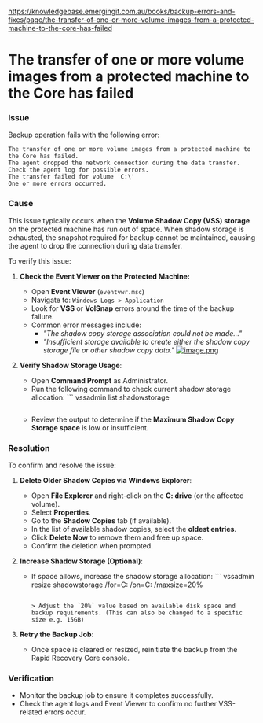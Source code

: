 https://knowledgebase.emergingit.com.au/books/backup-errors-and-fixes/page/the-transfer-of-one-or-more-volume-images-from-a-protected-machine-to-the-core-has-failed
# The transfer of one or more volume images from a protected machine to the Core has failed

### **Issue**

Backup operation fails with the following error:

```
The transfer of one or more volume images from a protected machine to the Core has failed.
The agent dropped the network connection during the data transfer. Check the agent log for possible errors.
The transfer failed for volume 'C:\'
One or more errors occurred.
```

### **Cause**

This issue typically occurs when the **Volume Shadow Copy (VSS) storage** on the protected machine has run out of space. When shadow storage is exhausted, the snapshot required for backup cannot be maintained, causing the agent to drop the connection during data transfer.  
  
To verify this issue:

1. **Check the Event Viewer on the Protected Machine:**
    
    
    - Open **Event Viewer** (`eventvwr.msc`)
    - Navigate to: `Windows Logs > Application`
    - Look for **VSS** or **VolSnap** errors around the time of the backup failure.
    - Common error messages include: 
        - *"The shadow copy storage association could not be made..."*
        - *"Insufficient storage available to create either the shadow copy storage file or other shadow copy data."* [![image.png](https://knowledgebase.emergingit.com.au/uploads/images/gallery/2025-05/scaled-1680-/b1bZwR12TQmuSi9p-image.png)](https://knowledgebase.emergingit.com.au/uploads/images/gallery/2025-05/b1bZwR12TQmuSi9p-image.png)
2. **Verify Shadow Storage Usage**:
    
    
    - Open **Command Prompt** as Administrator.
    - Run the following command to check current shadow storage allocation: ```
        vssadmin list shadowstorage
        ```
    - Review the output to determine if the **Maximum Shadow Copy Storage space** is low or insufficient.

### **Resolution**

To confirm and resolve the issue:

1. **Delete Older Shadow Copies via Windows Explorer**: 
    - Open **File Explorer** and right-click on the **C: drive** (or the affected volume).
    - Select **Properties**.
    - Go to the **Shadow Copies** tab (if available).
    - In the list of available shadow copies, select the **oldest entries**.
    - Click **Delete Now** to remove them and free up space.
    - Confirm the deletion when prompted.
2. **Increase Shadow Storage (Optional)**:
    
    
    - If space allows, increase the shadow storage allocation: ```
        vssadmin resize shadowstorage /for=C: /on=C: /maxsize=20%
        ```
        
        > Adjust the `20%` value based on available disk space and backup requirements. (This can also be changed to a specific size e.g. 15GB)
3. **Retry the Backup Job**:
    
    
    - Once space is cleared or resized, reinitiate the backup from the Rapid Recovery Core console.

### **Verification**

- Monitor the backup job to ensure it completes successfully.
- Check the agent logs and Event Viewer to confirm no further VSS-related errors occur.
